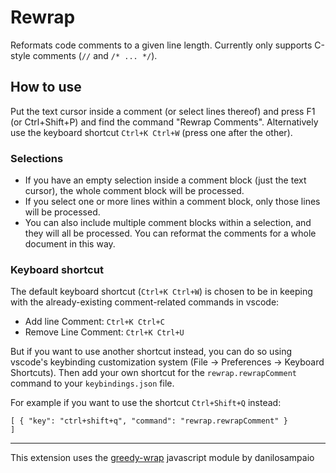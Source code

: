 # Rewrap

Reformats code comments to a given line length. Currently only supports C-style comments (```//``` and ```/* ... */```).

## How to use ##
Put the text cursor inside a comment (or select lines thereof) and press F1 (or Ctrl+Shift+P) and find the command "Rewrap Comments". Alternatively use the keyboard shortcut ```Ctrl+K Ctrl+W``` (press one after the other).

### Selections ###
* If you have an empty selection inside a comment block (just the text cursor), the whole comment block will be processed. 
* If you select one or more lines within a comment block, only those lines will be processed.
* You can also include multiple comment blocks within a selection, and they will all be processed. You can reformat the comments for a whole document in this way.

### Keyboard shortcut ###
The default keyboard shortcut (```Ctrl+K Ctrl+W```) is chosen to be in keeping with the already-existing comment-related commands in vscode:
* Add line Comment: ```Ctrl+K Ctrl+C```
* Remove Line Comment: ```Ctrl+K Ctrl+U```

But if you want to use another shortcut instead, you can do so using vscode's keybinding customization system (File -> Preferences -> Keyboard Shortcuts). Then add your own shortcut for the ```rewrap.rewrapComment``` command to your ```keybindings.json``` file. 

For example if you want to use the shortcut ```Ctrl+Shift+Q``` instead:

```
[ { "key": "ctrl+shift+q", "command": "rewrap.rewrapComment" }	
]
```

----

This extension uses the [greedy-wrap](https://github.com/danilosampaio/greedy-wrap) javascript module by danilosampaio